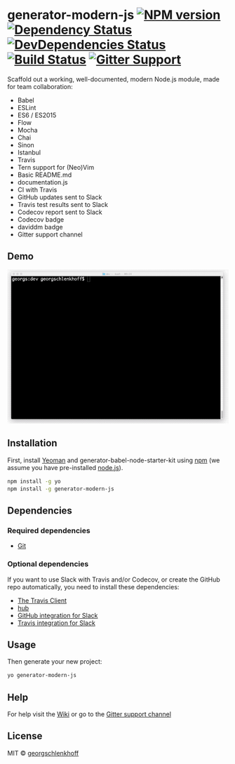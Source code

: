 # generator-modern-js [![NPM version][npm-image]][npm-url] [![Dependency Status][daviddm-image]][daviddm-url] [![DevDependencies Status][daviddm-dev-image]][daviddm-dev-url] [![Build Status][build-status]][build-url] [![Gitter Support][gitter-image]][gitter-url]

Scaffold out a working, well-documented, modern Node.js module, made for team collaboration:

* Babel
* ESLint
* ES6 / ES2015
* Flow
* Mocha
* Chai
* Sinon
* Istanbul
* Travis
* Tern support for (Neo)Vim
* Basic README.md
* documentation.js
* CI with Travis
* GitHub updates sent to Slack
* Travis test results sent to Slack
* Codecov report sent to Slack
* Codecov badge
* daviddm badge
* Gitter support channel

## Demo

![Demo][demo-image]

## Installation

First, install [Yeoman](http://yeoman.io) and generator-babel-node-starter-kit using [npm](https://www.npmjs.com/) (we assume you have pre-installed [node.js](https://nodejs.org/)).

```bash
npm install -g yo
npm install -g generator-modern-js
```

## Dependencies
### Required dependencies
* [Git](https://github.com/georgschlenkhoff/generator-modern-js/wiki/1.-Installing-dependencies#git)

### Optional dependencies

If you want to use Slack with Travis and/or Codecov, or create the GitHub repo automatically, you need to install these dependencies:

* [The Travis Client](https://github.com/georgschlenkhoff/generator-modern-js/wiki/1.-Installing-dependencies#travis)
* [hub](https://github.com/georgschlenkhoff/generator-modern-js/wiki/1.-Installing-dependencies#hub)
* [GitHub integration for Slack](https://github.com/georgschlenkhoff/generator-modern-js/wiki/2.-Slack-token-for-GitHub)
* [Travis integration for Slack](https://github.com/georgschlenkhoff/generator-modern-js/wiki/4.-Slack-Webhook-for-Travis)

## Usage

Then generate your new project:

```bash
yo generator-modern-js
```

## Help

For help visit the [Wiki] or go to the [Gitter support channel][gitter-url]

## License

MIT © [georgschlenkhoff](https://github.com/georgschlenkhoff)

[Wiki]: https://github.com/georgschlenkhoff/generator-modern-js/wiki
[demo-image]: demo.gif
[npm-image]: https://badge.fury.io/js/generator-babel-node-starter-kit.svg
[npm-url]: https://npmjs.org/package/generator-babel-node-starter-kit
[daviddm-image]: https://david-dm.org/georgschlenkhoff/generator-babel-node-starter-kit.svg?theme=shields.io
[daviddm-url]: https://david-dm.org/georgschlenkhoff/generator-babel-node-starter-kit
[daviddm-dev-image]: https://david-dm.org/georgschlenkhoff/generator-babel-node-starter-kit/dev-status.svg
[daviddm-dev-url]: https://david-dm.org/georgschlenkhoff/generator-babel-node-starter-kit?type=dev
[build-status]: https://travis-ci.org/georgschlenkhoff/generator-modern-js.svg?branch=master
[build-url]: https://travis-ci.org/georgschlenkhoff/generator-modern-js
[gitter-image]: https://badges.gitter.im/generator-modern-js.png
[gitter-url]: https://gitter.im/generator-modern-js/support
